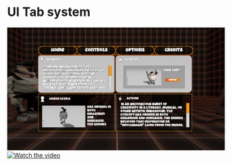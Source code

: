 # UI Tab system

![alt text](https://github.com/RK010176/ui/blob/master/Assets/Pic/pic.PNG?raw=true)
[![Watch the video](https://i.imgur.com/vKb2F1B.png)](https://youtu.be/vt5fpE0bzSY)
